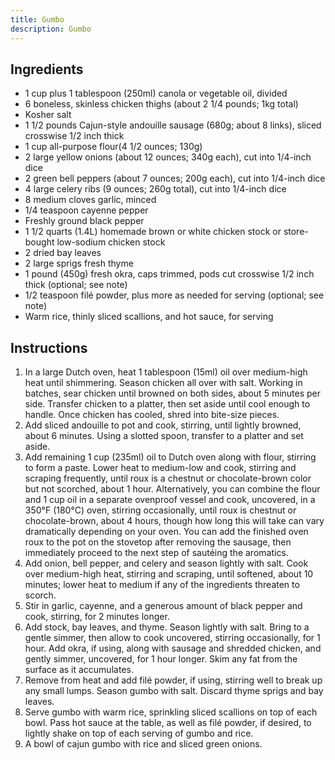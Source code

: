 ```yaml
---
title: Gumbo
description: Gumbo
---
```


## Ingredients
* 1 cup plus 1 tablespoon (250ml) canola or vegetable oil, divided
* 6 boneless, skinless chicken thighs (about 2 1/4 pounds; 1kg total)
* Kosher salt
* 1 1/2 pounds Cajun-style andouille sausage (680g; about 8 links), sliced crosswise 1/2 inch thick
* 1 cup all-purpose flour(4 1/2 ounces; 130g)
* 2 large yellow onions (about 12 ounces; 340g each), cut into 1/4-inch dice
* 2 green bell peppers (about 7 ounces; 200g each), cut into 1/4-inch dice
* 4 large celery ribs (9 ounces; 260g total), cut into 1/4-inch dice
* 8 medium cloves garlic, minced
* 1/4 teaspoon cayenne pepper
* Freshly ground black pepper
* 1 1/2 quarts (1.4L) homemade brown or white chicken stock or store-bought low-sodium chicken stock
* 2 dried bay leaves
* 2 large sprigs fresh thyme
* 1 pound (450g) fresh okra, caps trimmed, pods cut crosswise 1/2 inch thick (optional; see note)
* 1/2 teaspoon filé powder, plus more as needed for serving (optional; see note)
* Warm rice, thinly sliced scallions, and hot sauce, for serving

## Instructions
1. In a large Dutch oven, heat 1 tablespoon (15ml) oil over medium-high heat until shimmering. Season chicken all over with salt. Working in batches, sear chicken until browned on both sides, about 5 minutes per side. Transfer chicken to a platter, then set aside until cool enough to handle. Once chicken has cooled, shred into bite-size pieces.
1. Add sliced andouille to pot and cook, stirring, until lightly browned, about 6 minutes. Using a slotted spoon, transfer to a platter and set aside.
1. Add remaining 1 cup (235ml) oil to Dutch oven along with flour, stirring to form a paste. Lower heat to medium-low and cook, stirring and scraping frequently, until roux is a chestnut or chocolate-brown color but not scorched, about 1 hour. Alternatively, you can combine the flour and 1 cup oil in a separate ovenproof vessel and cook, uncovered, in a 350°F (180°C) oven, stirring occasionally, until roux is chestnut or chocolate-brown, about 4 hours, though how long this will take can vary dramatically depending on your oven. You can add the finished oven roux to the pot on the stovetop after removing the sausage, then immediately proceed to the next step of sautéing the aromatics.
1. Add onion, bell pepper, and celery and season lightly with salt. Cook over medium-high heat, stirring and scraping, until softened, about 10 minutes; lower heat to medium if any of the ingredients threaten to scorch.
1. Stir in garlic, cayenne, and a generous amount of black pepper and cook, stirring, for 2 minutes longer.
1. Add stock, bay leaves, and thyme. Season lightly with salt. Bring to a gentle simmer, then allow to cook uncovered, stirring occasionally, for 1 hour. Add okra, if using, along with sausage and shredded chicken, and gently simmer, uncovered, for 1 hour longer. Skim any fat from the surface as it accumulates.
1. Remove from heat and add filé powder, if using, stirring well to break up any small lumps. Season gumbo with salt. Discard thyme sprigs and bay leaves.
1. Serve gumbo with warm rice, sprinkling sliced scallions on top of each bowl. Pass hot sauce at the table, as well as filé powder, if desired, to lightly shake on top of each serving of gumbo and rice.
1. A bowl of cajun gumbo with rice and sliced green onions.